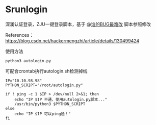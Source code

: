 # Srunlogin

深澜认证登录，ZJU一键登录脚本，基于 @[谁的BUG最难改](https://blog.csdn.net/hackermengzhi "谁的BUG最难改") 脚本参照修改

References：https://blog.csdn.net/hackermengzhi/article/details/130499424



使用方法

```
python3 autologin.py
```

可配合crontab执行autologin.sh检测掉线

```
IP="10.10.98.98"
PYTHON_SCRIPT="/root/autologin.py"

if ! ping -c 1 $IP > /dev/null 2>&1; then
    echo "IP $IP 不通，使用autologin.py脚本..."
    /usr/bin/python3 $PYTHON_SCRIPT
else
    echo "IP $IP 可以ping通！"
fi

```


